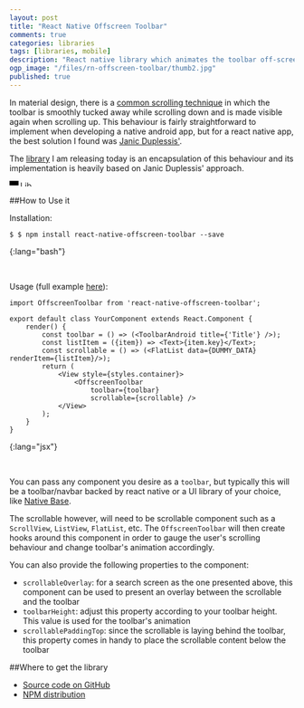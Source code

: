 ```yaml
---
layout: post
title: "React Native Offscreen Toolbar"
comments: true
categories: libraries
tags: [libraries, mobile]
description: "React native library which animates the toolbar off-screen while scrolling, a common material design pattern"
ogp_image: "/files/rn-offscreen-toolbar/thumb2.jpg"
published: true
---
```


In material design, there is a [common scrolling technique](https://material.io/guidelines/patterns/scrolling-techniques.html#scrolling-techniques-behavior) in which the toolbar is smoothly tucked away while scrolling down and is made visible again when scrolling up. This behaviour is fairly straightforward to implement when developing a native android app, but for a react native app, the best solution I found was [Janic Duplessis'](https://medium.com/appandflow/react-native-collapsible-navbar-e51a049b560a).

The [library](https://www.npmjs.com/package/react-native-offscreen-toolbar) I am releasing today is an encapsulation of this behaviour and its implementation is heavily based on Janic Duplessis' approach.

<center>
  <div style="overflow: auto; margin-bottom: 16px">
    <div style="float: left;height: 10px; width:8%;"/>
        <video autoplay loop muted playsinline style="width: auto; border: 0px; box-shadow: rgba(0, 0, 0, 0.02) 0px 1px 4px; float: left;height: auto; width:40%;">
        <source src="/files/rn-offscreen-toolbar/simplelist_demo.webm" type="video/webm"/>
        <source src="/files/rn-offscreen-toolbar/simplelist_demo.mp4" type="video/mp4"/>
        <!--[if lt IE 9]><img src="/files/rn-offscreen-toolbar/simplelist_demo.gif"><![endif]-->
    </video> 
    <div style="float: left;height: 10px; width:4%;"/>
    <video autoplay loop muted playsinline style="width: auto; border: 0px; box-shadow: rgba(0, 0, 0, 0.02) 0px 1px 4px; float: left;height: auto; width:40%;">
        <source src="/files/rn-offscreen-toolbar/search_demo.webm" type="video/webm"/>
        <source src="/files/rn-offscreen-toolbar/search_demo.mp4" type="video/mp4"/>
        <!--[if lt IE 9]><img src="/files/rn-offscreen-toolbar/search_demo.gif"><![endif]-->
    </video> 
  </div>
  <figcaption class='media-caption'>Library usage in both the <a href="https://github.com/lopespm/react-native-offscreen-toolbar/tree/master/example">example</a> bundled with the library and in the search screen of a to be released application</figcaption>
</center>

<!--more-->

##How to Use it

Installation:

~~~
$ $ npm install react-native-offscreen-toolbar --save
~~~
{:lang="bash"}

<br/>

Usage (full example [here](https://github.com/lopespm/react-native-offscreen-toolbar/tree/master/example)):

~~~
import OffscreenToolbar from 'react-native-offscreen-toolbar';
 
export default class YourComponent extends React.Component {
    render() {
        const toolbar = () => (<ToolbarAndroid title={'Title'} />);
        const listItem = ({item}) => <Text>{item.key}</Text>;
        const scrollable = () => (<FlatList data={DUMMY_DATA} renderItem={listItem}/>);
        return (
            <View style={styles.container}>
                <OffscreenToolbar
                    toolbar={toolbar}
                    scrollable={scrollable} />
            </View>
        );
    }
}
~~~
{:lang="jsx"}

<br/>

You can pass any component you desire as a `toolbar`, but typically this will be a toolbar/navbar backed by react native or a UI library of your choice, like [Native Base](https://nativebase.io/).

The scrollable however, will need to be scrollable component such as a `ScrollView`, `ListView`, `FlatList`, etc. The `OffscreenToolbar` will then create hooks around this component in order to gauge the user's scrolling behaviour and change toolbar's animation accordingly.

You can also provide the following properties to the component:

 - `scrollableOverlay`: for a search screen as the one presented above, this component can be used to present an overlay between the scrollable and the toolbar
 - `toolbarHeight`: adjust this property according to your toolbar height. This value is used for the toolbar's animation
 - `scrollablePaddingTop`: since the scrollable is laying behind the toolbar, this property comes in handy to place the scrollable content below the toolbar

##Where to get the library

- [Source code on GitHub](https://github.com/lopespm/react-native-offscreen-toolbar)
- [NPM distribution](https://www.npmjs.com/package/react-native-offscreen-toolbar)